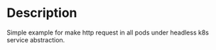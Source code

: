 # Description
Simple example for make http request in all pods under headless k8s service abstraction.
